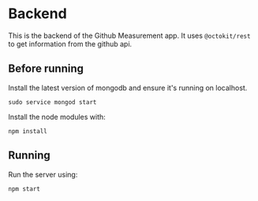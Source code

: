 # Backend

This is the backend of the Github Measurement app. It uses `@octokit/rest` to get information from the github api.

## Before running

Install the latest version of mongodb and ensure it's running on localhost.

`sudo service mongod start`

Install the node modules with:

`npm install`

## Running

Run the server using:

`npm start`